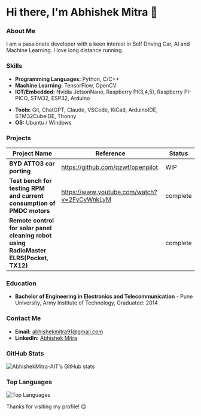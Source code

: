 # Hi there, I'm Abhishek Mitra 👋

### About Me
I am a passionate developer with a keen interest in Self Driving Car, AI and Machine Learning. I love long distance running.

### Skills
- **Programming Languages:** Python, C/C++
- **Machine Learning:** TensorFlow, OpenCV
- **IOT/Embedded:** Nvidia JetsonNano, Raspberry PI(3,4,5), Raspberry PI-PICO, STM32, ESP32, Arduino 
<!-- - **Database Management:** MySQL, MongoDB -->
- **Tools:** Git, ChatGPT, Claude, VSCode, KiCad, ArduinoIDE, STM32CubeIDE, Thonny
- **OS:** Ubuntu / Windows

### Projects
|Project Name|Reference|Status|
|--------------------|--------------------------------------------------|---------------------|
|**BYD ATTO3 car porting**|https://github.com/qzwf/openpilot|WIP|
|**Test bench for testing RPM and current consumption of PMDC motors**|https://www.youtube.com/watch?v=2FyCvWnkLyM|complete|
|**Remote control for solar panel cleaning robot using RadioMaster ELRS(Pocket, TX12)**||complete|



### Education
- **Bachelor of Engineering in Electronics and Telecommunication** - Pune University, Army Institute of Technology, Graduated: 2014

### Contact Me
- **Email:** abhishekmitra91@gmail.com
- **LinkedIn:** [Abhishek Mitra](https://www.linkedin.com/in/abhishek-mitra-61098260/)

### GitHub Stats
![AbhishekMitra-AIT's GitHub stats](https://github-readme-stats.vercel.app/api?username=AbhishekMitra-AIT&show_icons=true&theme=radical)

### Top Languages
![Top Languages](https://github-readme-stats.vercel.app/api/top-langs/?username=AbhishekMitra-AIT&layout=compact&theme=radical)

Thanks for visiting my profile! 😊